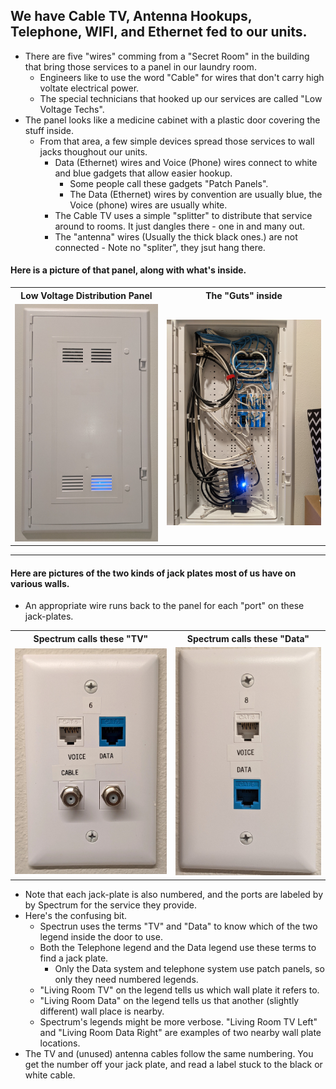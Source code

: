 ## We have Cable TV, Antenna Hookups, Telephone, WIFI, and Ethernet fed to our units.
-  There are five "wires" comming from a "Secret Room" in the building that bring those services to a panel in our laundry room.
   -  Engineers like to use the word "Cable" for wires that don't carry high voltate electrical power.
   -  The special technicians that hooked up our services are called "Low Voltage Techs".
-  The panel looks like a medicine cabinet with a plastic door covering the stuff inside.  
   -  From that area, a few simple devices spread those services to wall jacks thoughout our units.
      -  Data (Ethernet) wires and Voice (Phone) wires connect to white and blue gadgets that allow easier hookup.
         -  Some people call these gadgets "Patch Panels".
         -  The Data (Ethernet) wires by convention are usually blue,  the Voice (phone) wires are usually white.
      -  The Cable TV uses a simple "splitter" to distribute that service around to rooms.  It just dangles there - one in and many out.
      -  The "antenna" wires (Usually the thick black ones.) are not connected - Note no "spliter", they jsut hang there.   	   
#### Here is a picture of that panel, along with what's inside.
<table>
	<tr>
		<th>Low Voltage Distribution Panel</th>
		<th>The "Guts" inside</th>
	</tr>	
	<tr> 
		<td>
			<img src="./Panel-2.jpg">
		</td>
		<td>
			<img src="./Panel-1.jpg">
		</td>
	</tr>
</table>

* * *

#### Here are pictures of the two kinds of jack plates most of us have on various walls.	 
-  An appropriate wire runs back to the panel for each "port" on these jack-plates.
<table>
	<tr>
		<th>Spectrum calls these "TV"</th>
		<th>Spectrum calls these "Data"</th>
	</tr>	
	<tr> 
		<td>
			<img src="./TV-Jacks.jpg">
		</td>
		<td>
			<img src="./Data-Jacks.jpg">
		</td>
	</tr>
</table>

-  Note that each jack-plate is also numbered, and the ports are labeled by by Spectrum for the service they provide.
-  Here's the confusing bit.
    -  Spectrun uses the terms "TV" and "Data" to know which of the two legend inside the door to use.
    -  Both the Telephone legend and the Data legend use these terms to find a jack plate.
       -  Only the Data system and telephone system use patch panels, so only they need numbered legends.  
    -  "Living Room TV" on the legend tells us which wall plate it refers to.
    -  "Living Room Data" on the legend tells us that another (slightly different) wall place is nearby.
    -  Spectrum's legends might be more verbose.  "Living Room TV Left" and "Living Room Data Right" are examples of two nearby wall plate locations.
-  The TV and (unused) antenna cables follow the same numbering.  You get the number off your jack plate, and read a label stuck to the black or white cable.
   


